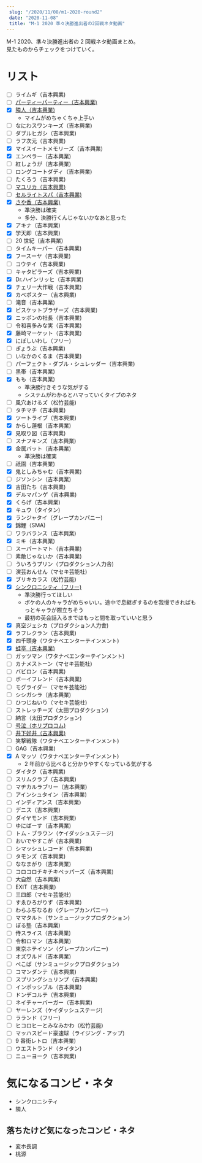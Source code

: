 ```yaml
---
 slug: "/2020/11/08/m1-2020-round2"
 date: "2020-11-08"
 title: "M-1 2020 準々決勝進出者の2回戦ネタ動画"
---
```


M-1 2020、準々決勝進出者の 2 回戦ネタ動画まとめ。  
見たものからチェックをつけていく。

# リスト

- [ ] ライムギ（吉本興業)
- [ ] [パーティーパーティー（吉本興業)](https://youtu.be/-ow3jMVx6cg?t=177)
- [x] [隣人（吉本興業)](https://youtu.be/-ow3jMVx6cg?t=369)
  - マイムがめちゃくちゃ上手い
- [ ] なにわスワンキーズ（吉本興業)
- [ ] ダブルヒガシ（吉本興業)
- [ ] ラフ次元（吉本興業)
- [x] マイスイートメモリーズ（吉本興業)
- [x] エンペラー（吉本興業)
- [ ] 紅しょうが（吉本興業)
- [ ] ロングコートダディ（吉本興業)
- [ ] たくろう（吉本興業)
- [ ] [マユリカ（吉本興業)](https://youtu.be/3BKUL2yWexw)
- [ ] [セルライトスパ（吉本興業)](https://youtu.be/3BKUL2yWexw?t=188)
- [x] [さや香（吉本興業)](https://youtu.be/3BKUL2yWexw?t=383)
  - 準決勝は確実
  - 多分、決勝行くんじゃないかなあと思った
- [x] アキナ（吉本興業)
- [x] 学天即（吉本興業)
- [ ] 20 世紀（吉本興業)
- [ ] タイムキーパー（吉本興業)
- [x] フースーヤ（吉本興業)
- [ ] コウテイ（吉本興業)
- [ ] キャタピラーズ（吉本興業)
- [x] Dr.ハインリッヒ（吉本興業)
- [x] チェリー大作戦（吉本興業)
- [x] カベポスター（吉本興業)
- [ ] 滝音（吉本興業)
- [x] ビスケットブラザーズ（吉本興業)
- [x] ニッポンの社長（吉本興業)
- [ ] 令和喜多みな実（吉本興業)
- [x] 藤崎マーケット（吉本興業)
- [x] にぼしいわし（フリー)
- [ ] ぎょうぶ（吉本興業)
- [ ] いなかのくるま（吉本興業)
- [ ] パーフェクト・ダブル・シュレッダー（吉本興業)
- [ ] 黒帯（吉本興業)
- [x] もも（吉本興業)
  - 準決勝行きそうな気がする
  - システムがわかるとハマっていくタイプのネタ
- [ ] 風穴あけるズ（松竹芸能)
- [ ] タチマチ（吉本興業)
- [x] ツートライブ（吉本興業)
- [x] からし蓮根（吉本興業)
- [x] 見取り図（吉本興業)
- [ ] スナフキンズ（吉本興業)
- [x] 金属バット（吉本興業)
  - 準決勝は確実
- [ ] 祇園（吉本興業)
- [x] 鬼としみちゃむ（吉本興業)
- [ ] ジソンシン（吉本興業)
- [x] 吉田たち（吉本興業)
- [x] デルマパンゲ（吉本興業)
- [x] くらげ（吉本興業)
- [x] キュウ（タイタン)
- [x] ランジャタイ（グレープカンパニー)
- [x] 錦鯉（SMA)
- [ ] ワラバランス（吉本興業)
- [x] ミキ（吉本興業)
- [ ] スーパートマト（吉本興業)
- [ ] 素敵じゃないか（吉本興業)
- [ ] ういろうプリン（プロダクション人力舎)
- [ ] 演芸おんせん（マセキ芸能社)
- [x] ブリキカラス（松竹芸能)
- [x] [シンクロニシティ（フリー)](https://youtu.be/-GSCHSJhN0w?t=405)
  - 準決勝行ってほしい
  - ボケの人のキャラがめちゃいい。途中で息継ぎするのを我慢できればもっとキャラが際立ちそう
  - 最初の英会話入るまではもっと間を取っていいと思う
- [x] 真空ジェシカ（プロダクション人力舎)
- [x] ラフレクラン（吉本興業)
- [x] 四千頭身（ワタナベエンターテインメント)
- [x] [蛙亭（吉本興業)](https://youtu.be/MC8fJ22GuUg?t=191)
- [ ] ガッツマン（ワタナベエンターテインメント)
- [ ] カナメストーン（マセキ芸能社)
- [ ] バビロン（吉本興業)
- [ ] ボーイフレンド（吉本興業)
- [ ] モグライダー（マセキ芸能社)
- [ ] シシガシラ（吉本興業)
- [ ] ひつじねいり（マセキ芸能社)
- [ ] ストレッチーズ（太田プロダクション)
- [ ] 納言（太田プロダクション)
- [ ] [号泣（ホリプロコム)](https://youtu.be/npHK7Kl9X-0)
- [ ] [井下好井（吉本興業)](https://youtu.be/npHK7Kl9X-0?t=342)
- [ ] 笑撃戦隊（ワタナベエンターテインメント)
- [ ] GAG（吉本興業)
- [x] A マッソ（ワタナベエンターテインメント)
  - 2 年前から比べると分かりやすくなっている気がする
- [ ] ダイタク（吉本興業)
- [ ] スリムクラブ（吉本興業)
- [ ] マヂカルラブリー（吉本興業)
- [ ] アインシュタイン（吉本興業)
- [ ] インディアンス（吉本興業)
- [ ] デニス（吉本興業)
- [ ] ダイヤモンド（吉本興業)
- [ ] ゆにばーす（吉本興業)
- [ ] トム・ブラウン（ケイダッシュステージ)
- [ ] おいでやすこが（吉本興業)
- [ ] シマッシュレコード（吉本興業)
- [ ] タモンズ（吉本興業)
- [ ] ななまがり（吉本興業)
- [ ] コロコロチキチキペッパーズ（吉本興業)
- [ ] 大自然（吉本興業)
- [ ] EXIT（吉本興業)
- [ ] 三四郎（マセキ芸能社)
- [ ] すゑひろがりず（吉本興業)
- [ ] わらふぢなるお（グレープカンパニー)
- [ ] ママタルト（サンミュージックプロダクション)
- [ ] ぼる塾（吉本興業)
- [ ] 侍スライス（吉本興業)
- [ ] 令和ロマン（吉本興業)
- [ ] 東京ホテイソン（グレープカンパニー)
- [ ] オズワルド（吉本興業)
- [ ] ぺこぱ（サンミュージックプロダクション)
- [ ] コマンダンテ（吉本興業)
- [ ] スプリングシュリンプ（吉本興業)
- [ ] インポッシブル（吉本興業)
- [ ] ドンデコルテ（吉本興業)
- [ ] ネイチャーバーガー（吉本興業)
- [ ] ヤーレンズ（ケイダッシュステージ)
- [ ] ラランド（フリー)
- [ ] ヒコロヒーとみなみかわ（松竹芸能)
- [ ] マッハスピード豪速球（ライジング・アップ)
- [ ] 9 番街レトロ（吉本興業)
- [ ] ウエストランド（タイタン)
- [ ] ニューヨーク（吉本興業)

# 気になるコンビ・ネタ

- シンクロニシティ
- 隣人

## 落ちたけど気になったコンビ・ネタ

- 変ホ長調
- 桃源
